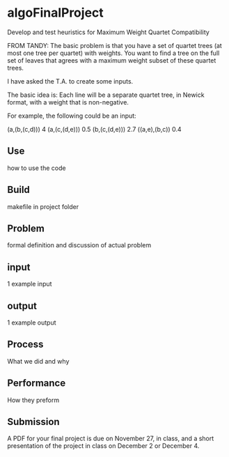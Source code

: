 algoFinalProject
================
Develop and test heuristics for Maximum Weight Quartet Compatibility

FROM TANDY:
The basic problem is that you have a set of quartet trees (at most one tree per quartet) with weights. You want to find a tree on the full set of leaves that agrees with a maximum weight subset of these quartet trees.


I have asked the T.A. to create some inputs.

The basic idea is:
Each line will be a separate quartet tree, in Newick format, with a weight that is non-negative.

For example, the following could be an input:

(a,(b,(c,d))) 4
(a,(c,(d,e))) 0.5
(b,(c,(d,e))) 2.7
((a,e),(b,c)) 0.4



Use
---
how to use the code

Build
-----
makefile in project folder

Problem
-------
formal definition and discussion of actual problem

input
-----
1 example input

output
------
1 example output

Process
-------
What we did and why

Performance
-----------
How they preform

Submission
----------
A PDF for your final project is due on November 27, in class, and a short presentation of the project in class on December 2 or December 4.
